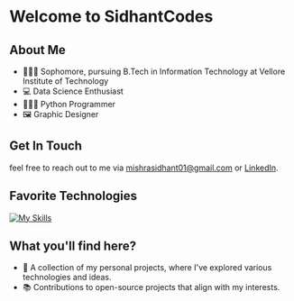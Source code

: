 # Welcome to SidhantCodes

## About Me
- 🧑🏼‍🎓 Sophomore, pursuing B.Tech in Information Technology at Vellore Institute of Technology
- 💻 Data Science Enthusiast
- 👨🏼‍💻 Python Programmer
- 🖼️ Graphic Designer

## Get In Touch

feel free to reach out to me via mishrasidhant01@gmail.com or [LinkedIn](https://www.linkedin.com/in/smishra0110).

## Favorite Technologies

[![My Skills](https://skillicons.dev/icons?i=ps,ai,idea,pr,vscode,py,django,c,cpp,java,discord)](https://skillicons.dev)

## What you'll find here?
- 🌱 A collection of my personal projects, where I've explored various technologies and ideas.
- 📚 Contributions to open-source projects that align with my interests.

